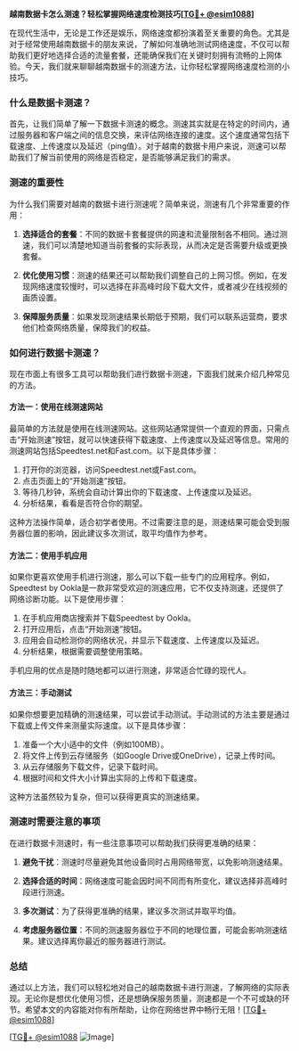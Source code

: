 **越南数据卡怎么测速？轻松掌握网络速度检测技巧[[TG💪+ @esim1088](https://t.me/s/esim1088)]**

在现代生活中，无论是工作还是娱乐，网络速度都扮演着至关重要的角色。尤其是对于经常使用越南数据卡的朋友来说，了解如何准确地测试网络速度，不仅可以帮助我们更好地选择合适的流量套餐，还能确保我们在关键时刻拥有流畅的上网体验。今天，我们就来聊聊越南数据卡的测速方法，让你轻松掌握网络速度检测的小技巧。

### 什么是数据卡测速？

首先，让我们简单了解一下数据卡测速的概念。测速其实就是在特定的时间内，通过服务器和客户端之间的信息交换，来评估网络连接的速度。这个速度通常包括下载速度、上传速度以及延迟（ping值）。对于越南的数据卡用户来说，测速可以帮助我们了解当前使用的网络是否稳定，是否能够满足我们的需求。

### 测速的重要性

为什么我们需要对越南的数据卡进行测速呢？简单来说，测速有几个非常重要的作用：

1. **选择适合的套餐**：不同的数据卡套餐提供的网速和流量限制各不相同。通过测速，我们可以清楚地知道当前套餐的实际表现，从而决定是否需要升级或更换套餐。
   
2. **优化使用习惯**：测速的结果还可以帮助我们调整自己的上网习惯。例如，在发现网络速度较慢时，可以选择在非高峰时段下载大文件，或者减少在线视频的画质设置。

3. **保障服务质量**：如果发现测速结果长期低于预期，我们可以联系运营商，要求他们检查网络质量，保障我们的权益。

### 如何进行数据卡测速？

现在市面上有很多工具可以帮助我们进行数据卡测速，下面我们就来介绍几种常见的方法。

#### 方法一：使用在线测速网站

最简单的方法就是使用在线测速网站。这些网站通常提供一个直观的界面，只需点击“开始测速”按钮，就可以快速获得下载速度、上传速度以及延迟等信息。常用的测速网站包括Speedtest.net和Fast.com。以下是具体步骤：

1. 打开你的浏览器，访问Speedtest.net或Fast.com。
2. 点击页面上的“开始测速”按钮。
3. 等待几秒钟，系统会自动计算出你的下载速度、上传速度以及延迟。
4. 分析结果，看看是否符合你的期望。

这种方法操作简单，适合初学者使用。不过需要注意的是，测速结果可能会受到服务器位置的影响，因此建议多次测试，取平均值作为参考。

#### 方法二：使用手机应用

如果你更喜欢使用手机进行测速，那么可以下载一些专门的应用程序。例如，Speedtest by Ookla是一款非常受欢迎的测速应用，它不仅支持测速，还提供了网络诊断功能。以下是使用步骤：

1. 在手机应用商店搜索并下载Speedtest by Ookla。
2. 打开应用后，点击“开始测速”按钮。
3. 应用会自动检测你的网络状况，并显示下载速度、上传速度以及延迟。
4. 分析结果，根据需要调整使用策略。

手机应用的优点是随时随地都可以进行测速，非常适合忙碌的现代人。

#### 方法三：手动测试

如果你想要更加精确的测速结果，可以尝试手动测试。手动测试的方法主要是通过下载或上传文件来测量实际速度。以下是具体步骤：

1. 准备一个大小适中的文件（例如100MB）。
2. 将文件上传到云存储服务（如Google Drive或OneDrive），记录上传时间。
3. 从云存储服务下载文件，记录下载时间。
4. 根据时间和文件大小计算出实际的上传和下载速度。

这种方法虽然较为复杂，但可以获得更真实的测速结果。

### 测速时需要注意的事项

在进行数据卡测速时，有一些注意事项可以帮助我们获得更准确的结果：

1. **避免干扰**：测速时尽量避免其他设备同时占用网络带宽，以免影响测速结果。
   
2. **选择合适的时间**：网络速度可能会因时间不同而有所变化，建议选择非高峰时段进行测速。

3. **多次测试**：为了获得更准确的结果，建议多次测试并取平均值。

4. **考虑服务器位置**：不同的测速服务器位于不同的地理位置，可能会影响测速结果。建议选择离你最近的服务器进行测试。

### 总结

通过以上方法，我们可以轻松地对自己的越南数据卡进行测速，了解网络的实际表现。无论你是想优化使用习惯，还是想确保服务质量，测速都是一个不可或缺的环节。希望本文的内容能对你有所帮助，让你在网络世界中畅行无阻！[[TG💪+ @esim1088](https://t.me/s/esim1088)]

[[TG💪+ @esim1088](https://t.me/s/esim1088) ![Image](https://i.postimg.cc/4NQfJmqS/Snipaste-2025-05-13-00-14-12.png)]